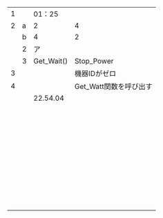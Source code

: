 |      |      |            |                        |
| ---- | ---- | ---------- | ---------------------- |
| 1    |      | 01：25     |                        |
| 2    | a    | 2          | 4                      |
|      | b    | 4          | 2                      |
|      | 2    | ア         |                        |
|      | 3    | Get_Wait() | Stop_Power             |
| 3    |      |            | 機器IDがゼロ           |
| 4    |      |            | Get_Watt関数を呼び出す |
|      |      | 22.54.04   |                        |
|      |      |            |                        |
|      |      |            |                        |
|      |      |            |                        |
|      |      |            |                        |
|      |      |            |                        |
|      |      |            |                        |
|      |      |            |                        |
|      |      |            |                        |
|      |      |            |                        |
|      |      |            |                        |
|      |      |            |                        |
|      |      |            |                        |
|      |      |            |                        |
|      |      |            |                        |
|      |      |            |                        |
|      |      |            |                        |
|      |      |            |                        |
|      |      |            |                        |
|      |      |            |                        |
|      |      |            |                        |
|      |      |            |                        |
|      |      |            |                        |
|      |      |            |                        |
|      |      |            |                        |
|      |      |            |                        |
|      |      |            |                        |
|      |      |            |                        |
|      |      |            |                        |
|      |      |            |                        |
|      |      |            |                        |
|      |      |            |                        |
|      |      |            |                        |
|      |      |            |                        |
|      |      |            |                        |
|      |      |            |                        |
|      |      |            |                        |
|      |      |            |                        |
|      |      |            |                        |
|      |      |            |                        |
|      |      |            |                        |
|      |      |            |                        |
